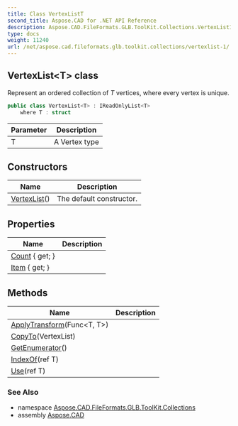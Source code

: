 ```yaml
---
title: Class VertexListT
second_title: Aspose.CAD for .NET API Reference
description: Aspose.CAD.FileFormats.GLB.ToolKit.Collections.VertexList1T class. Represent an ordered collection of T vertices where every vertex is unique
type: docs
weight: 11240
url: /net/aspose.cad.fileformats.glb.toolkit.collections/vertexlist-1/
---
```

## VertexList&lt;T&gt; class

Represent an ordered collection of *T* vertices, where every vertex is unique.

```csharp
public class VertexList<T> : IReadOnlyList<T>
    where T : struct
```

| Parameter | Description |
| --- | --- |
| T | A Vertex type |

## Constructors

| Name | Description |
| --- | --- |
| [VertexList](vertexlist/)() | The default constructor. |

## Properties

| Name | Description |
| --- | --- |
| [Count](../../aspose.cad.fileformats.glb.toolkit.collections/vertexlist-1/count/) { get; } |  |
| [Item](../../aspose.cad.fileformats.glb.toolkit.collections/vertexlist-1/item/) { get; } |  |

## Methods

| Name | Description |
| --- | --- |
| [ApplyTransform](../../aspose.cad.fileformats.glb.toolkit.collections/vertexlist-1/applytransform/)(Func&lt;T, T&gt;) |  |
| [CopyTo](../../aspose.cad.fileformats.glb.toolkit.collections/vertexlist-1/copyto/)(VertexList) |  |
| [GetEnumerator](../../aspose.cad.fileformats.glb.toolkit.collections/vertexlist-1/getenumerator/)() |  |
| [IndexOf](../../aspose.cad.fileformats.glb.toolkit.collections/vertexlist-1/indexof/)(ref T) |  |
| [Use](../../aspose.cad.fileformats.glb.toolkit.collections/vertexlist-1/use/)(ref T) |  |

### See Also

* namespace [Aspose.CAD.FileFormats.GLB.ToolKit.Collections](../../aspose.cad.fileformats.glb.toolkit.collections/)
* assembly [Aspose.CAD](../../)


